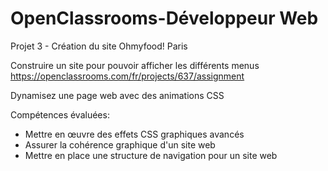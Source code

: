 # OpenClassrooms-Développeur Web
Projet 3 - Création du site Ohmyfood! Paris

Construire un site pour pouvoir afficher les différents menus
https://openclassrooms.com/fr/projects/637/assignment

Dynamisez une page web avec des animations CSS

Compétences évaluées:
- Mettre en œuvre des effets CSS graphiques avancés
- Assurer la cohérence graphique d'un site web
- Mettre en place une structure de navigation pour un site web
